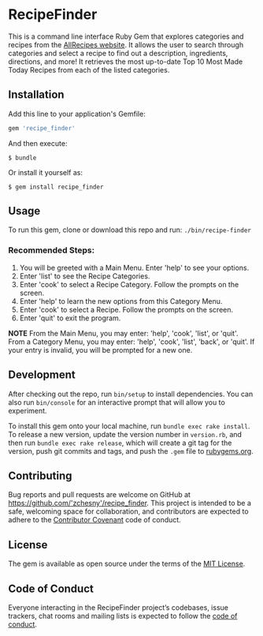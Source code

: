 # RecipeFinder

This is a command line interface Ruby Gem that explores categories and recipes from the [AllRecipes website](https://www.allrecipes.com/).
It allows the user to search through categories and select a recipe to find out a description, ingredients, directions, and more!
It retrieves the most up-to-date Top 10 Most Made Today Recipes from each of the listed categories.

## Installation

Add this line to your application's Gemfile:

```ruby
gem 'recipe_finder'
```

And then execute:

    $ bundle

Or install it yourself as:

    $ gem install recipe_finder

## Usage

To run this gem, clone or download this repo and run: `./bin/recipe-finder`

### Recommended Steps:

1. You will be greeted with a Main Menu. Enter 'help' to see your options.
2. Enter 'list' to see the Recipe Categories.
3. Enter 'cook' to select a Recipe Category. Follow the prompts on the screen.
4. Enter 'help' to learn the new options from this Category Menu.
5. Enter 'cook' to select a Recipe. Follow the prompts on the screen.
6. Enter 'quit' to exit the program.

**NOTE** From the Main Menu, you may enter: 'help', 'cook', 'list', or 'quit'.
From a Category Menu, you may enter: 'help', 'cook', 'list', 'back', or 'quit'.
If your entry is invalid, you will be prompted for a new one. 


## Development

After checking out the repo, run `bin/setup` to install dependencies. You can also run `bin/console` for an interactive prompt that will allow you to experiment.

To install this gem onto your local machine, run `bundle exec rake install`. To release a new version, update the version number in `version.rb`, and then run `bundle exec rake release`, which will create a git tag for the version, push git commits and tags, and push the `.gem` file to [rubygems.org](https://rubygems.org).

## Contributing

Bug reports and pull requests are welcome on GitHub at https://github.com/'zchesny'/recipe_finder. This project is intended to be a safe, welcoming space for collaboration, and contributors are expected to adhere to the [Contributor Covenant](http://contributor-covenant.org) code of conduct.

## License

The gem is available as open source under the terms of the [MIT License](https://opensource.org/licenses/MIT).

## Code of Conduct

Everyone interacting in the RecipeFinder project’s codebases, issue trackers, chat rooms and mailing lists is expected to follow the [code of conduct](https://github.com/'zchesny'/recipe_finder/blob/master/CODE_OF_CONDUCT.md).
